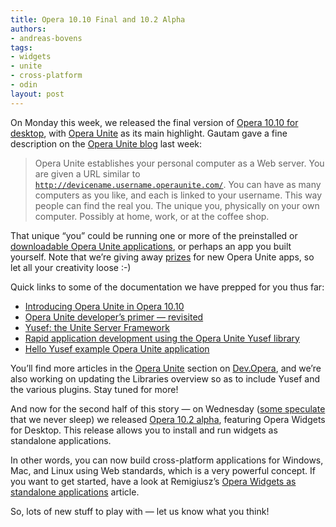 ```yaml
---
title: Opera 10.10 Final and 10.2 Alpha
authors:
- andreas-bovens
tags:
- widgets
- unite
- cross-platform
- odin
layout: post
---
```

<p>On Monday this week, we released the final version of <a href="http://www.opera.com/browser/">Opera 10.10 for desktop</a>, with <a href="http://unite.opera.com/">Opera Unite</a> as its main highlight. Gautam gave a fine description on the <a href="http://my.opera.com/unite/blog/2009/11/16/hello-yusef-example-opera-unite-application">Opera Unite blog</a> last week:</p>

<blockquote><p>Opera Unite establishes your personal computer as a Web server. You are given a URL similar to <code><a href="http://devicename.username.operaunite.com/" target="_blank">http://devicename.username.operaunite.com/</a></code>. You can have as many computers as you like, and each is linked to your username. This way people can find the real you. The unique you, physically on your own computer. Possibly at home, work, or at the coffee shop.</p></blockquote>

<p>That unique <q>you</q> could be running one or more of the preinstalled or <a href="http://unite.opera.com/applications/">downloadable Opera Unite applications</a>, or perhaps an app you built yourself. Note that we&#8217;re giving away <a href="http://my.opera.com/community/blog/2009/10/23/battle-for-the-best-opera-unite-applications">prizes</a> for new Opera Unite apps, so let all your creativity loose :-)</p>

<p>Quick links to some of the documentation we have prepped for you thus far:</p>

<ul>
<li><a href="http://dev.opera.com/articles/view/introducing-opera-unite-in-opera-10-10/">Introducing Opera Unite in Opera 10.10</a></li>
<li><a href="http://dev.opera.com/articles/view/opera-unite-developer-primer-revisited/">Opera Unite developer&#8217;s primer &#8212; revisited</a></li>
<li><a href="http://dev.opera.com/articles/view/yusef-the-unite-server-framework/">Yusef: the Unite Server Framework</a></li>
<li><a href="http://dev.opera.com/articles/view/rapid-unite-app-development-with-yusef/">Rapid application development using the Opera Unite Yusef library</a></li>
<li><a href="http://my.opera.com/unite/blog/2009/11/16/hello-yusef-example-opera-unite-application">Hello Yusef example Opera Unite application</a></li>
</ul>

<p>You&#8217;ll find more articles in the <a href="http://dev.opera.com/articles/unite/">Opera Unite</a> section on <a href="http://dev.opera.com">Dev.Opera</a>, and we&#8217;re also working on updating the Libraries overview so as to include Yusef and the various plugins. Stay tuned for more!</p>

<p>And now for the second half of this story &#8212; on Wednesday (<a href="http://www.ghacks.net/2009/11/25/opera-10-20-alpha-with-new-widget-behavior/">some speculate</a> that we never sleep) we released <a href="http://www.opera.com/browser/next/">Opera 10.2 alpha</a>, featuring Opera Widgets for Desktop. This release allows you to install and run widgets as standalone applications.</p>

<p>In other words, you can now build cross-platform applications for Windows, Mac, and Linux using Web standards, which is a very powerful concept. If you want to get started, have a look at Remigiusz&#8217;s <a href="http://dev.opera.com/articles/view/widgets-as-standalone-applications/">Opera Widgets as standalone applications</a> article.</p>

<p>So, lots of new stuff to play with &#8212; let us know what you think!</p>
